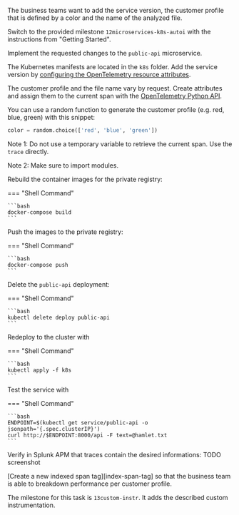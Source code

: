 The business teams want to add the service version, the customer profile that is defined by a color and the name of the analyzed file.

Switch to the provided milestone `12microservices-k8s-autoi` with the instructions from "Getting Started".

Implement the requested changes to the `public-api` microservice.

The Kubernetes manifests are located in the `k8s` folder. Add the service version by [configuring the OpenTelemetry resource attributes][splunk-py-otel-cfg].

The customer profile and the file name vary by request. Create attributes and assign them to the current span with the [OpenTelemetry Python API][otel-py-api].

[splunk-py-otel-cfg]: https://github.com/signalfx/splunk-otel-python/blob/main/docs/advanced-config.md#trace-configuration

[otel-py-api]: https://opentelemetry-python.readthedocs.io/en/stable/faq-and-cookbook.html

You can use a random function to generate the customer profile (e.g. red, blue, green) with this snippet:

```python
color = random.choice(['red', 'blue', 'green'])
```

Note 1: Do not use a temporary variable to retrieve the current span. Use the `trace` directly.

Note 2: Make sure to import modules.

Rebuild the container images for the private registry:

=== "Shell Command"

    ```bash
    docker-compose build
    ```

Push the images to the private registry:

=== "Shell Command"

    ```bash
    docker-compose push
    ```
Delete the `public-api` deployment:

=== "Shell Command"

    ```bash
    kubectl delete deploy public-api
    ```

Redeploy to the cluster with

=== "Shell Command"

    ```bash
    kubectl apply -f k8s
    ```

Test the service with

=== "Shell Command"

    ```bash
    ENDPOINT=$(kubectl get service/public-api -o jsonpath='{.spec.clusterIP}')
    curl http://$ENDPOINT:8000/api -F text=@hamlet.txt
    ```

Verify in Splunk APM that traces contain the desired informations: TODO screenshot

[Create a new indexed span tag][index-span-tag] so that the business team is able to breakdown performance per customer profile.

The milestone for this task is `13custom-instr`. It adds the described custom instrumentation.

[span-tag]: (https://docs.splunk.com/Observability/apm/span-tags/index-span-tags.html#index-a-new-span-tag)
